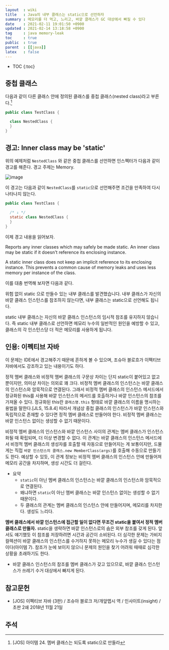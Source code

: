 ```yaml
---
layout  : wiki
title   : Java의 내부 클래스는 static으로 선언하자
summary : 메모리를 더 먹고, 느리고, 바깥 클래스가 GC 대상에서 빠질 수 있다
date    : 2021-02-11 19:01:50 +0900
updated : 2021-02-14 13:18:58 +0900
tag     : java memory-leak
toc     : true
public  : true
parent  : [[java]]
latex   : false
---
```

* TOC
{:toc}

## 중첩 클래스

다음과 같이 다른 클래스 안에 정의된 클래스를 중첩 클래스(nested class)라고 부른다.[^JOS-24]

```java
public class TestClass {

  class NestedClass {
  }
}
```

## 경고: Inner class may be 'static'

위의 예제처럼 `NestedClass` 와 같은 중첩 클래스를 선언하면 인스펙터가 다음과 같이 경고를 해준다. 경고 주제는 Memory.

![image]( /resource/wiki/java-inner-class-may-be-static/107623207-557ebf80-6c9c-11eb-91c4-9b53d14a8880.png )

이 경고는 다음과 같이 `NestedClass`를 `static`으로 선언해주면 조건을 만족하여 다시 나타나지 않는다.

```java
public class TestClass {

  /* ↓ */
  static class NestedClass {
  }
}
```

이제 경고 내용을 읽어보자.

>
Reports any inner classes which may safely be made static. An inner class may be static if it doesn't reference its enclosing instance.
>
A static inner class does not keep an implicit reference to its enclosing instance. This prevents a common cause of memory leaks and uses less memory per instance of the class.

이를 대충 번역해 보자면 다음과 같다.

>
위험 없이 static 으로 만들수 있는 내부 클래스를 발견했습니다. 내부 클래스가 자신의 바깥 클래스 인스턴스를 참조하지 않는다면, 내부 클래스는 static으로 선언해도 됩니다.
>
static 내부 클래스는 자신의 바깥 클래스 인스턴스의 임시적 참조를 유지하지 않습니다. 즉 static 내부 클래스로 선언하면 메모리 누수의 일반적인 원인을 예방할 수 있고, 클래스의 각 인스턴스당 더 적은 메모리를 사용하게 됩니다.

## 인용: 이펙티브 자바

이 문제는 IDE에서 경고해주기 때문에 흔하게 볼 수 있으며, 조슈아 블로흐가 이펙티브 자바에서도 강조하고 있는 내용이기도 하다.

>
정적 멤버 클래스와 비정적 멤버 클래스의 구문상 차이는 단지 static이 붙어있고 없고 뿐이지만, 의미상 차이는 의외로 꽤 크다.
비정적 멤버 클래스의 인스턴스는 바깥 클래스의 인스턴스와 암묵적으로 연결된다.
그래서 비정적 멤버 클래스의 인스턴스 메서드에서 정규화된 this를 사용해 바깥 인스턴스의 메서드를 호출하거나 바깥 인스턴스의 참조를 가져올 수 있다.
정규화된 this란 `클래스명.this` 형태로 바깥 클래스의 이름을 명시하는 용법을 말한다.[JLS, 15.8.4]
따라서 개념상 중첩 클래스의 인스턴스가 바깥 인스턴스와 독립적으로 존재할 수 있다면 정적 멤버 클래스로 만들어야 한다.
비정적 멤버 클래스는 바깥 인스턴스 없이는 생성할 수 없기 때문이다.
>
비정적 멤버 클래스의 인스턴스와 바깥 인스턴스 사이의 관계는 멤버 클래스가 인스턴스화될 때 확립되며, 더 이상 변경할 수 없다.
이 관계는 바깥 클래스의 인스턴스 메서드에서 비정적 멤버 클래스의 생성자를 호출할 때 자동으로 만들어지는 게 보통이지만,
드물게는 직접 `바깥 인스턴스의 클래스.new MemberClass(args)`를 호출해 수동으로 만들기도 한다.
예상할 수 있듯, 이 관계 정보는 비정적 멤버 클래스의 인스턴스 안에 만들어져 메모리 공간을 차지하며, 생성 시간도 더 걸린다.

- 요약
    - `static`이 아닌 멤버 클래스의 인스턴스는 바깥 클래스의 인스턴스와 암묵적으로 연결된다.
    - 왜냐하면 `static`이 아닌 멤버 클래스는 바깥 인스턴스 없이는 생성할 수 없기 때문이다.
    - 두 클래스의 관계는 멤버 클래스의 인스턴스 안에 만들어지며, 메모리를 차지한다. 생성도 느리다.

>
**멤버 클래스에서 바깥 인스턴스에 접근할 일이 없다면 무조건 static을 붙여서 정적 멤버 클래스로 만들자.**
static을 생략하면 바깥 인스턴스로의 숨은 외부 참조를 갖게 된다.
앞서도 얘기했듯 이 참조를 저장하려면 시간과 공간이 소비된다.
더 심각한 문제는 가비지 컬렉션이 바깥 클래스의 인스턴스를 수거하지 못하는 메모리 누수가 생길 수 있다는 점이다(아이템 7).
참조가 눈에 보이지 않으니 문제의 원인을 찾기 어려워 때때로 심각한 상황을 초래하기도 한다.

- 바깥 클래스 인스턴스의 참조를 멤버 클래스가 갖고 있으므로, 바깥 클래스 인스턴스가 쓰레기 수거 대상에서 빠지게 된다.


## 참고문헌

- [JOS] 이펙티브 자바 (3판) / 조슈아 블로크 저/개앞맵시 역 / 인사이트(insight) / 초판 2쇄 2018년 11월 21일

## 주석

[^JOS-24]: [JOS] 아이템 24. 멤버 클래스는 되도록 static으로 만들라

